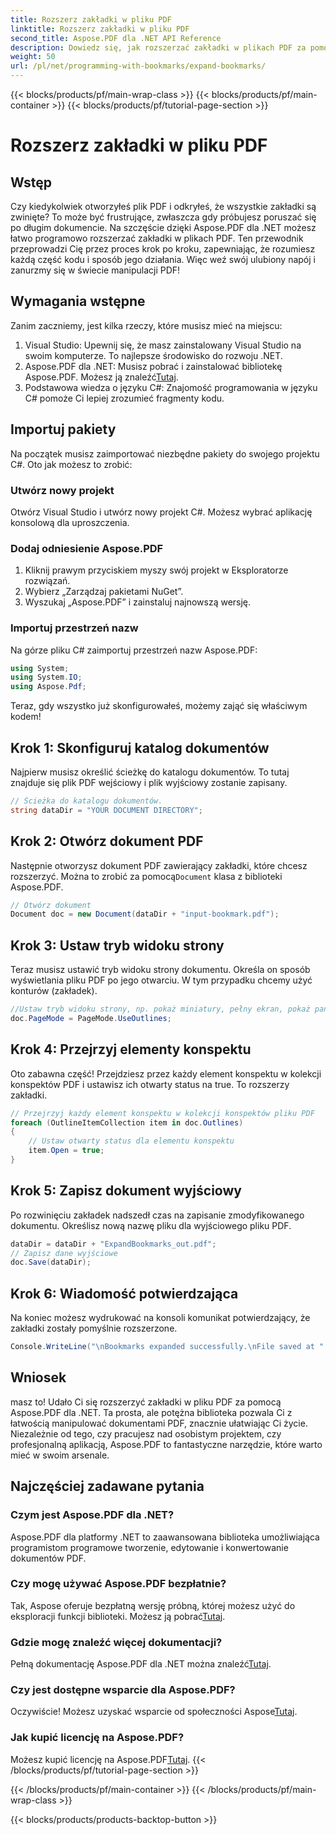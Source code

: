 ```yaml
---
title: Rozszerz zakładki w pliku PDF
linktitle: Rozszerz zakładki w pliku PDF
second_title: Aspose.PDF dla .NET API Reference
description: Dowiedz się, jak rozszerzać zakładki w plikach PDF za pomocą Aspose.PDF dla .NET dzięki temu przewodnikowi krok po kroku. Idealne dla programistów, którzy chcą ulepszyć nawigację w PDF.
weight: 50
url: /pl/net/programming-with-bookmarks/expand-bookmarks/
---
```


{{< blocks/products/pf/main-wrap-class >}}
{{< blocks/products/pf/main-container >}}
{{< blocks/products/pf/tutorial-page-section >}}

# Rozszerz zakładki w pliku PDF

## Wstęp

Czy kiedykolwiek otworzyłeś plik PDF i odkryłeś, że wszystkie zakładki są zwinięte? To może być frustrujące, zwłaszcza gdy próbujesz poruszać się po długim dokumencie. Na szczęście dzięki Aspose.PDF dla .NET możesz łatwo programowo rozszerzać zakładki w plikach PDF. Ten przewodnik przeprowadzi Cię przez proces krok po kroku, zapewniając, że rozumiesz każdą część kodu i sposób jego działania. Więc weź swój ulubiony napój i zanurzmy się w świecie manipulacji PDF!

## Wymagania wstępne

Zanim zaczniemy, jest kilka rzeczy, które musisz mieć na miejscu:

1. Visual Studio: Upewnij się, że masz zainstalowany Visual Studio na swoim komputerze. To najlepsze środowisko do rozwoju .NET.
2.  Aspose.PDF dla .NET: Musisz pobrać i zainstalować bibliotekę Aspose.PDF. Możesz ją znaleźć[Tutaj](https://releases.aspose.com/pdf/net/).
3. Podstawowa wiedza o języku C#: Znajomość programowania w języku C# pomoże Ci lepiej zrozumieć fragmenty kodu.

## Importuj pakiety

Na początek musisz zaimportować niezbędne pakiety do swojego projektu C#. Oto jak możesz to zrobić:

### Utwórz nowy projekt

Otwórz Visual Studio i utwórz nowy projekt C#. Możesz wybrać aplikację konsolową dla uproszczenia.

### Dodaj odniesienie Aspose.PDF

1. Kliknij prawym przyciskiem myszy swój projekt w Eksploratorze rozwiązań.
2. Wybierz „Zarządzaj pakietami NuGet”.
3. Wyszukaj „Aspose.PDF” i zainstaluj najnowszą wersję.

### Importuj przestrzeń nazw

Na górze pliku C# zaimportuj przestrzeń nazw Aspose.PDF:

```csharp
using System;
using System.IO;
using Aspose.Pdf;
```

Teraz, gdy wszystko już skonfigurowałeś, możemy zająć się właściwym kodem!

## Krok 1: Skonfiguruj katalog dokumentów

Najpierw musisz określić ścieżkę do katalogu dokumentów. To tutaj znajduje się plik PDF wejściowy i plik wyjściowy zostanie zapisany.

```csharp
// Ścieżka do katalogu dokumentów.
string dataDir = "YOUR DOCUMENT DIRECTORY";
```

## Krok 2: Otwórz dokument PDF

 Następnie otworzysz dokument PDF zawierający zakładki, które chcesz rozszerzyć. Można to zrobić za pomocą`Document` klasa z biblioteki Aspose.PDF.

```csharp
// Otwórz dokument
Document doc = new Document(dataDir + "input-bookmark.pdf");
```

## Krok 3: Ustaw tryb widoku strony

Teraz musisz ustawić tryb widoku strony dokumentu. Określa on sposób wyświetlania pliku PDF po jego otwarciu. W tym przypadku chcemy użyć konturów (zakładek).

```csharp
//Ustaw tryb widoku strony, np. pokaż miniatury, pełny ekran, pokaż panel załączników
doc.PageMode = PageMode.UseOutlines;
```

## Krok 4: Przejrzyj elementy konspektu

Oto zabawna część! Przejdziesz przez każdy element konspektu w kolekcji konspektów PDF i ustawisz ich otwarty status na true. To rozszerzy zakładki.

```csharp
// Przejrzyj każdy element konspektu w kolekcji konspektów pliku PDF
foreach (OutlineItemCollection item in doc.Outlines)
{
    // Ustaw otwarty status dla elementu konspektu
    item.Open = true;
}
```

## Krok 5: Zapisz dokument wyjściowy

Po rozwinięciu zakładek nadszedł czas na zapisanie zmodyfikowanego dokumentu. Określisz nową nazwę pliku dla wyjściowego pliku PDF.

```csharp
dataDir = dataDir + "ExpandBookmarks_out.pdf";
// Zapisz dane wyjściowe
doc.Save(dataDir);
```

## Krok 6: Wiadomość potwierdzająca

Na koniec możesz wydrukować na konsoli komunikat potwierdzający, że zakładki zostały pomyślnie rozszerzone.

```csharp
Console.WriteLine("\nBookmarks expanded successfully.\nFile saved at " + dataDir);
```

## Wniosek

masz to! Udało Ci się rozszerzyć zakładki w pliku PDF za pomocą Aspose.PDF dla .NET. Ta prosta, ale potężna biblioteka pozwala Ci z łatwością manipulować dokumentami PDF, znacznie ułatwiając Ci życie. Niezależnie od tego, czy pracujesz nad osobistym projektem, czy profesjonalną aplikacją, Aspose.PDF to fantastyczne narzędzie, które warto mieć w swoim arsenale.

## Najczęściej zadawane pytania

### Czym jest Aspose.PDF dla .NET?
Aspose.PDF dla platformy .NET to zaawansowana biblioteka umożliwiająca programistom programowe tworzenie, edytowanie i konwertowanie dokumentów PDF.

### Czy mogę używać Aspose.PDF bezpłatnie?
 Tak, Aspose oferuje bezpłatną wersję próbną, której możesz użyć do eksploracji funkcji biblioteki. Możesz ją pobrać[Tutaj](https://releases.aspose.com/).

### Gdzie mogę znaleźć więcej dokumentacji?
 Pełną dokumentację Aspose.PDF dla .NET można znaleźć[Tutaj](https://reference.aspose.com/pdf/net/).

### Czy jest dostępne wsparcie dla Aspose.PDF?
 Oczywiście! Możesz uzyskać wsparcie od społeczności Aspose[Tutaj](https://forum.aspose.com/c/pdf/10).

### Jak kupić licencję na Aspose.PDF?
 Możesz kupić licencję na Aspose.PDF[Tutaj](https://purchase.aspose.com/buy).
{{< /blocks/products/pf/tutorial-page-section >}}

{{< /blocks/products/pf/main-container >}}
{{< /blocks/products/pf/main-wrap-class >}}

{{< blocks/products/products-backtop-button >}}
